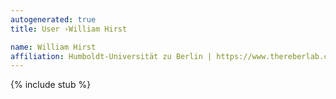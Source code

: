 ```yaml
---
autogenerated: true
title: User ›William Hirst

name: William Hirst
affiliation: Humboldt-Universität zu Berlin | https://www.thereberlab.com
---
```

{% include stub %}


